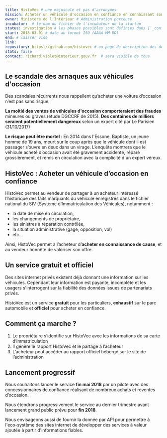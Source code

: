 ```yaml
---
title: HistoVec # une majuscule et pas d'acronymes
mission: Acheter un véhicule d'occasion en confiance en connaissant son hitorique # infinitif, pas de point ; compléter la phrase « En investissant dans ce produit l'État cherche à… »
owner: Ministère de l'Intérieur # Administration porteuse
incubator:  # le nom du fichier de l'incubateur de la startup
status: investigation # les phases possibles sont définies dans [`_config.yml`](https://github.com/betagouv/beta.gouv.fr/blob/master/_config.yml#L29-L52)
start: 2018-03-01 # date au format ISO (AAAA-MM-DD)
end: # laisser vide
link: 
repository: https://github.com/histovec # ou page de description des dépôts s'il y en a plusieurs
stats: false
contact: richard.violet@interieur.gouv.fr  # sera visible de tous
---
```


## Le scandale des arnaques aux véhicules d'occasion

Des scandales récurrents nous rappellent qu’acheter une voiture d’occasion n’est pas sans risque. 

**La moitié des ventes de véhicules d'occasion comporteraient des fraudes** mineures ou graves (étude DGCCRF de 2015).
**Des centaines de milliers seraient potentiellement dangereux** selon un expert cité par Le Parisien (31/10/2017)

**Le risque peut être mortel** : En 2014 dans l'Essone, Baptiste, un jeune homme de 19 ans, meurt sur le coup après que le véhicule dont il est passager s’ouvre en deux dans un virage. L’enquête montrera que le véhicule acheté d’occasion avait été gravement accidenté, réparé grossièrement, et remis en circulation avec la complicité d'un expert véreux.

## HistoVec : Acheter un véhicule d’occasion en confiance

HistoVec permet au vendeur de partager à un acheteur intéressé l’historique des faits marquants du véhicule enregistrés dans le fichier national du SIV (Système d’Immatriculation des Véhicules), notamment : 
- la date de mise en circulation,
- les changements de propriétaire,
- les sinistres à réparation contrôlée,
- la situation administrative (gage, opposition, vol)
- etc...

Ainsi, HistoVec permet à l’acheteur d’**acheter en connaissance de cause**, et au vendeur honnête de valoriser son offre.

## Un service gratuit et officiel

Des sites internet privés existent déjà donnant une information sur les véhicules. Cependant leur information est payante, incomplète et les usagers s'interrogent sur la fiabilité des données issues de partenariats privés.

HistoVec est un service **gratuit** pour les particuliers, **exhaustif** sur le parc automobile et **officiel** pour acheter en confiance. 

## Comment ça marche ?
1. Le propriétaire s’identifie sur HistoVec avec les informations de sa carte d’immatriculation
2. Il génère le rapport HistoVec et le partage à l’acheteur
3. L’acheteur peut accéder au rapport officiel hébergé sur le site de l’administration

## Lancement progressif
Nous souhaitons lancer le service **fin mai 2018** par un pilote avec des concessionnaires de confiance réalisant de nombreux achats et reventes d’occasion.

Nous étendrons progressivement le service au dernier trimestre avant lancement grand public prévu pour **fin 2018**.

Nous envisageons aussi de fournir  la donnée par API pour permettre à l'eco-système des sites internet de développer des services à valeur ajoutée à partir d'informations fiables.

